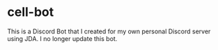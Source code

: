 # cell-bot
This is a Discord Bot that I created for my own personal Discord server using JDA. I no longer update this bot.

